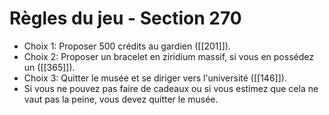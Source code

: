 # Règles du jeu - Section 270

- Choix 1: Proposer 500 crédits au gardien ([[201]]).
- Choix 2: Proposer un bracelet en ziridium massif, si vous en possédez un ([[365]]).
- Choix 3: Quitter le musée et se diriger vers l'université ([[146]]).
- Si vous ne pouvez pas faire de cadeaux ou si vous estimez que cela ne vaut pas la peine, vous devez quitter le musée.